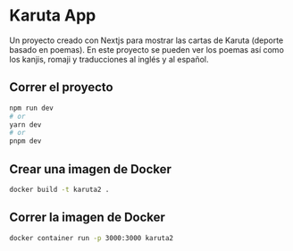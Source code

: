 # Karuta App

Un proyecto creado con Nextjs para mostrar las cartas de Karuta (deporte basado en poemas). En este proyecto se pueden ver los poemas así como los kanjis, romaji y traducciones al inglés y al español.

## Correr el proyecto

```bash
npm run dev
# or
yarn dev
# or
pnpm dev
```

## Crear una imagen de Docker

```bash
docker build -t karuta2 .
```

## Correr la imagen de Docker

```bash
docker container run -p 3000:3000 karuta2
```
